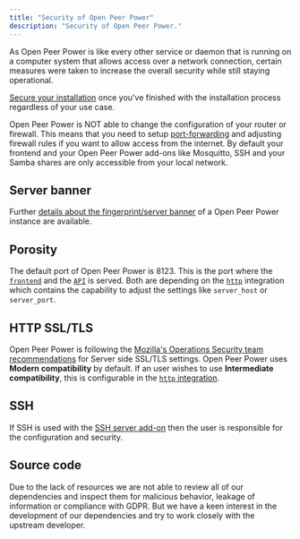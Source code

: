 ```yaml
---
title: "Security of Open Peer Power"
description: "Security of Open Peer Power."
---
```


As Open Peer Power is like every other service or daemon that is running on a computer system that allows access over a network connection, certain measures were taken to increase the overall security while still staying operational.

[Secure your installation](/docs/configuration/securing/) once you've finished with the installation process regardless of your use case.

 Open Peer Power is NOT able to change the configuration of your router or firewall. This means that you need to setup [port-forwarding](/docs/configuration/remote/) and adjusting firewall rules if you want to allow access from the internet. By default your frontend and your Open Peer Power add-ons like Mosquitto, SSH and your Samba shares are only accessible from your local network.

## Server banner

Further [details about the fingerprint/server banner](/docs/security/webserver/) of a Open Peer Power instance are available. 

## Porosity

The default port of Open Peer Power is 8123. This is the port where the [`frontend`](/integrations/frontend/) and the [`API`](/integrations/api/) is served. Both are depending on the [`http`](/integrations/http/) integration which contains the capability to adjust the settings like `server_host` or `server_port`.

## HTTP SSL/TLS

 Open Peer Power is following the [Mozilla's Operations Security team recommendations](https://wiki.mozilla.org/Security/Server_Side_TLS) for Server side SSL/TLS settings. Open Peer Power uses **Modern compatibility** by default. If an user wishes to use **Intermediate compatibility**, this is configurable in the [`http` integration](/integrations/http/).

## SSH

If SSH is used with the [SSH server add-on](/addons/ssh/) then the user is responsible for the configuration and security.

## Source code

Due to the lack of resources we are not able to review all of our dependencies and inspect them for malicious behavior, leakage of information or compliance with GDPR. But we have a keen interest in the development of our dependencies and try to work closely with the upstream developer.

